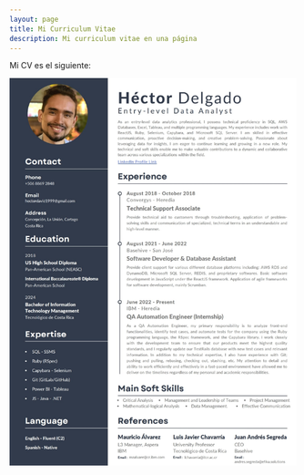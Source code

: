 ```yaml
---
layout: page
title: Mi Curriculum Vitae
description: Mi curriculum vitae en una página
---
```

Mi CV es el siguiente:

![CV](assets/cv.jpg)